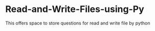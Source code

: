 # Read-and-Write-Files-using-Py

This offers space to store questions for read and write file by python
